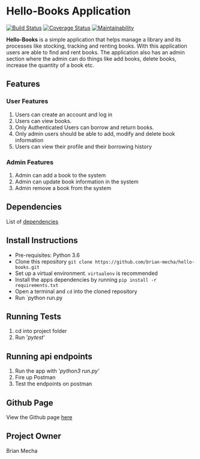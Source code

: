 # Hello-Books Application 
[![Build Status](https://travis-ci.org/brian-mecha/hello-books.svg?branch=challenge_3)](https://travis-ci.org/brian-mecha/hello-books)
[![Coverage Status](https://coveralls.io/repos/github/brian-mecha/hello-books/badge.svg?branch=api-test)](https://coveralls.io/github/brian-mecha/hello-books?branch=api-test)
[![Maintainability](https://api.codeclimate.com/v1/badges/9cb993991de5a16a5c58/maintainability)](https://codeclimate.com/github/brian-mecha/hello-books/maintainability)

**Hello-Books** is a simple application that helps manage a library and its processes like stocking, tracking and renting books. With this application users are able to find and rent books. The application also has an admin section where the admin can do things like add books, delete books, increase the quantity of a book etc.

## Features
### User Features
1. Users can create an account and log in
2. Users can view books.
3. Only Authenticated Users can borrow and return books.
4. Only admin users should be able to add, modify and delete book information 
5. Users can view their profile and their borrowing history
### Admin Features
1. Admin can add a book to the system
2. Admin can update book information in the system
3. Admin remove a book from the system

## Dependencies
List of [dependencies](https://github.com/brian-mecha/hello-books/blob/master/requirements.txt)
## Install Instructions
 - Pre-requisites: Python 3.6
 - Clone this repository `git clone https://github.com/brian-mecha/hello-books.git`
 - Set up a virtual environment. `virtualenv` is recommended
 - Install the apps dependencies by running `pip install -r requirements.txt`
 - Open a terminal and `cd` into the cloned repository
 - Run `python run.py
## Running Tests
1. cd into project folder
2. Run '*pytest*'
## Running api endpoints
1. Run the app with '*python3 run.py'*
2. Fire up Postman
3. Test the endpoints on postman
## Github Page
View the Github page [here](https://brian-mecha.github.io/)

## Project Owner
Brian Mecha
